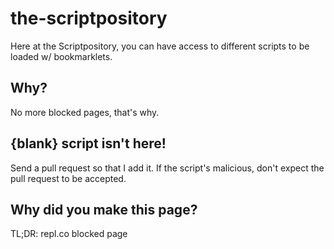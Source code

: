# the-scriptpository
Here at the Scriptpository, you can have access to different scripts to be loaded w/ bookmarklets.
## Why? 
No more blocked pages, that's why.
## {blank} script isn't here!
Send a pull request so that I add it. If the script's malicious, don't expect the pull request to be accepted.
## Why did you make this page?
TL;DR: repl.co blocked page
